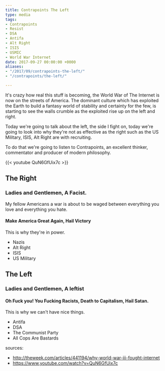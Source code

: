 ```yaml
---
title: Contrapoints The Left
type: media
tags:
- Contrapoints
- Resist
- DSA
- Antifa
- Alt Right
- ISIS
- USMIC
- World War Internet
date: 2017-09-27 00:00:00 +0000
aliases:
- "/2017/09/contrapoints-the-left/"
- "/contrapoints/the-left/"

---
```

It's crazy how real this stuff is becoming, the World War of The Internet is now on the streets of America. The dominant culture which has exploited the Earth to build a fantasy world of stability and certainty for the few, is starting to see the walls crumble as the exploited rise up on the left and right.

Today we're going to talk about the left, the side I fight on, today we're going to look into why they're not as effective as the right such as the US Military, ISIS, Alt Right are with recruiting.

To do that we're going to listen to Contrapoints, an excellent thinker, commentator and producer of modern philosophy.

{{< youtube QuN6GfUix7c >}}

## The Right

### Ladies and Gentlemen, A Facist.

My fellow Americans a war is about to be waged between everything you love and everything you hate.

#### Make America Great Again, Hail Victory

This is why they're in power.

- Nazis
- Alt Right
- ISIS
- US Military

## The Left

### Ladies and Gentlemen, A leftist

#### Oh Fuck you! You Fucking Racists, Death to Capitalism, Hail Satan.

This is why we can't have nice things.

- Antifa
- DSA
- The Communist Party
- All Cops Are Bastards

sources:

- http://theweek.com/articles/441194/why-world-war-iii-fought-internet
- https://www.youtube.com/watch?v=QuN6GfUix7c
